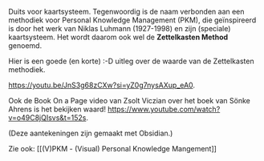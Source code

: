 Duits voor kaartsysteem. Tegenwoordig is de naam verbonden aan een methodiek voor Personal Knowledge Management (PKM), die geïnspireerd is door het werk van Niklas Luhmann (1927-1998) en zijn (speciale) kaartsysteem. Het wordt daarom ook wel de **Zettelkasten Method** genoemd. 

Hier is een goede (en korte) :-D uitleg over de waarde van de Zettelkasten methodiek.

https://youtu.be/JnS3g68zCXw?si=yZ0g7nysAXup_eA0.

Ook de Book On a Page video van Zsolt Viczian over het boek van Sönke Ahrens is het bekijken waard!  https://www.youtube.com/watch?v=o49C8jQIsvs&t=152s.

(Deze aantekeningen zijn gemaakt met Obsidian.)

Zie ook: [[(V)PKM -  (Visual) Personal Knowledge Mangement]]
